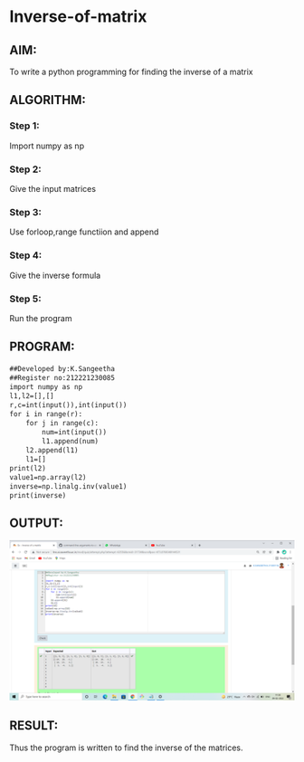 # Inverse-of-matrix

## AIM:
To write a python programming for finding the inverse of a matrix
## ALGORITHM:

### Step 1:
Import numpy as np
### Step 2:
Give the input matrices
### Step 3:
Use forloop,range functiion and append
### Step 4:
Give the inverse formula
### Step 5:
Run the program

## PROGRAM:
```
##Developed by:K.Sangeetha
##Register no:212221230085
import numpy as np
l1,l2=[],[]
r,c=int(input()),int(input())
for i in range(r):
    for j in range(c):
        num=int(input())
        l1.append(num)
    l2.append(l1)
    l1=[]
print(l2)
value1=np.array(l2)
inverse=np.linalg.inv(value1)
print(inverse)
```
## OUTPUT:

![output](./output.png)

## RESULT:
Thus the program is written to find the inverse of the matrices.